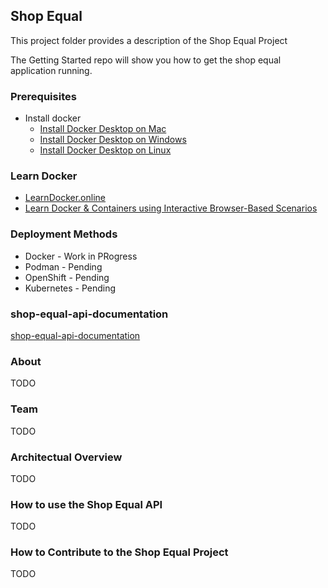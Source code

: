 ## Shop Equal
This project folder provides a description of the Shop Equal Project

The Getting Started repo will show you how to get the shop equal application running. 

### Prerequisites
* Install docker
  - [Install Docker Desktop on Mac](https://docs.docker.com/docker-for-mac/install/)
  - [Install Docker Desktop on Windows](https://docs.docker.com/docker-for-windows/install/)
  - [Install Docker Desktop on Linux](https://docs.docker.com/engine/install/)

### Learn Docker 
* [LearnDocker.online](https://learndocker.online/)
* [Learn Docker & Containers using Interactive Browser-Based Scenarios](https://www.katacoda.com/courses/docker)

### Deployment Methods
* Docker - Work in PRogress
* Podman - Pending
* OpenShift - Pending
* Kubernetes - Pending 

### shop-equal-api-documentation
[shop-equal-api-documentation](shop-equal-api-documentation/)


### About
TODO


### Team
TODO



### Architectual Overview
TODO


### How to use the Shop Equal API
TODO


### How to Contribute to the Shop Equal Project
TODO
